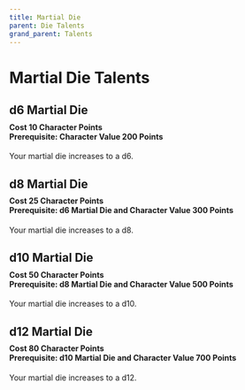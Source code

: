 ```yaml
---
title: Martial Die
parent: Die Talents
grand_parent: Talents
---
```


# Martial Die Talents

## d6 Martial Die

<div style="margin-top:-10px;"></div>

#### **Cost** 10 Character Points<br>**Prerequisite:** Character Value 200 Points
Your martial die increases to a d6.

## d8 Martial Die

<div style="margin-top:-10px;"></div>

#### **Cost** 25 Character Points<br>**Prerequisite:** d6 Martial Die and Character Value 300 Points
Your martial die increases to a d8.

## d10 Martial Die

<div style="margin-top:-10px;"></div>

#### **Cost** 50 Character Points<br>**Prerequisite:** d8 Martial Die and Character Value 500 Points
Your martial die increases to a d10.

## d12 Martial Die

<div style="margin-top:-10px;"></div>

#### **Cost** 80 Character Points<br>**Prerequisite:** d10 Martial Die and Character Value 700 Points
Your martial die increases to a d12.
